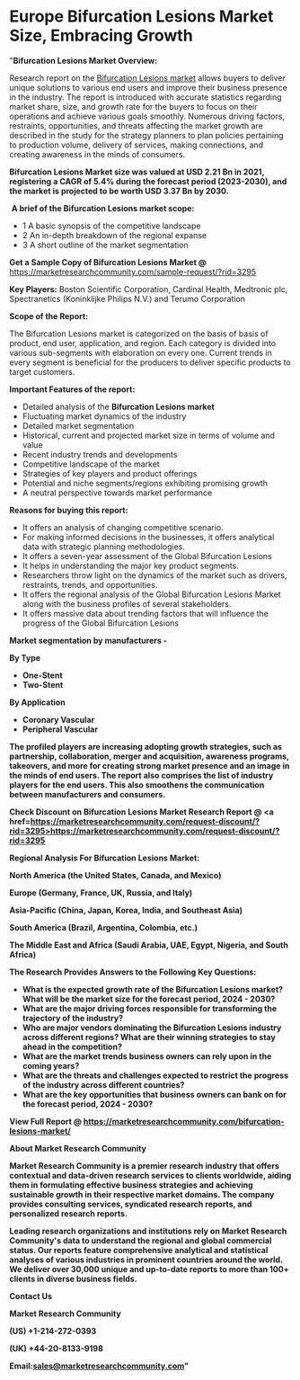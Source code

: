 # Europe Bifurcation Lesions Market Size, Embracing Growth
"<strong>Bifurcation Lesions Market Overview:</strong>

Research report on the <a href=https://marketresearchcommunity.com/bifurcation-lesions-market/>Bifurcation Lesions market</a> allows buyers to deliver unique solutions to various end users and improve their business presence in the industry. The report is introduced with accurate statistics regarding market share, size, and growth rate for the buyers to focus on their operations and achieve various goals smoothly. Numerous driving factors, restraints, opportunities, and threats affecting the market growth are described in the study for the strategy planners to plan policies pertaining to production volume, delivery of services, making connections, and creating awareness in the minds of consumers.

<strong>Bifurcation Lesions Market size was valued at USD 2.21 Bn in 2021, registering a CAGR of 5.4% during the forecast period (2023-2030), and the market is projected to be worth USD 3.37 Bn by 2030.</strong>

 <Strong>A brief of the Bifurcation Lesions market scope:</Strong>
<ul>
 <li>1  A basic synopsis of the competitive landscape</li>
 <li>2  An in-depth breakdown of the regional expanse</li>
 <li>3  A short outline of the market segmentation</li>
</ul>
<strong>Get a Sample Copy of Bifurcation Lesions Market @ </b></strong><a href=https://marketresearchcommunity.com/sample-request/?rid=3295><u>https://marketresearchcommunity.com/sample-request/?rid=3295</u></a>

<strong>Key Players:</strong> 
Boston Scientific Corporation, Cardinal Health, Medtronic plc, Spectranetics (Koninklijke Philips N.V.) and Terumo Corporation

<strong>Scope of the Report:</strong>

The Bifurcation Lesions market is categorized on the basis of basis of product, end user, application, and region. Each category is divided into various sub-segments with elaboration on every one. Current trends in every segment is beneficial for the producers to deliver specific products to target customers.

<strong><b>Important Features of the report:</b></strong>
<ul>
  <li>Detailed analysis of the <strong><b>Bifurcation Lesions </b></strong><strong><b>market</b></strong></li>
  <li>Fluctuating market dynamics of the industry</li>
  <li>Detailed market segmentation</li>
  <li>Historical, current and projected market size in terms of volume and value</li>
  <li>Recent industry trends and developments</li>
  <li>Competitive landscape of the market</li>
  <li>Strategies of key players and product offerings</li>
  <li>Potential and niche segments/regions exhibiting promising growth</li>
  <li>A neutral perspective towards market performance</li>
</ul>
<strong><b>Reasons for buying this report:</b></strong>
<ul>
  <li>It offers an analysis of changing competitive scenario.</li>
  <li>For making informed decisions in the businesses, it offers analytical data with strategic planning methodologies.</li>
  <li>It offers a seven-year assessment of the Global Bifurcation Lesions</li>
  <li>It helps in understanding the major key product segments.</li>
  <li>Researchers throw light on the dynamics of the market such as drivers, restraints, trends, and opportunities.</li>
  <li>It offers the regional analysis of the Global Bifurcation Lesions Market along with the business profiles of several stakeholders.</li>
  <li>It offers massive data about trending factors that will influence the progress of the Global Bifurcation Lesions</li>
</ul>

<strong>Market segmentation by manufacturers -</strong>


<strong><strong>By Type</strong></h4>
<ul>
 	<li>One-Stent</li>
 	<li>Two-Stent</li>
</ul>
<strong><strong>By Application</strong></h4>
<ul>
 	<li>Coronary Vascular</li>
 	<li>Peripheral Vascular</li>
</ul>

The profiled players are increasing adopting growth strategies, such as partnership, collaboration, merger and acquisition, awareness programs, takeovers, and more for creating strong market presence and an image in the minds of end users. The report also comprises the list of industry players for the end users. This also smoothens the communication between manufacturers and consumers.

<strong><b>Check Discount on Bifurcation Lesions Market Research Report @ </b></strong><a href=https://marketresearchcommunity.com/request-discount/?rid=3295><u>https://marketresearchcommunity.com/request-discount/?rid=3295</u></a>

<strong>Regional Analysis For Bifurcation Lesions Market:</strong>

<strong>North America</strong> (the United States, Canada, and Mexico)

<strong>Europe</strong> (Germany, France, UK, Russia, and Italy)

<strong>Asia-Pacific</strong> (China, Japan, Korea, India, and Southeast Asia)

<strong>South America</strong> (Brazil, Argentina, Colombia, etc.)

<strong>The Middle East and Africa</strong> (Saudi Arabia, UAE, Egypt, Nigeria, and South Africa)

<strong>The Research Provides Answers to the Following Key Questions:</strong>
<ul>
 	<li>What is the expected growth rate of the Bifurcation Lesions market? What will be the market size for the forecast period, 2024 - 2030?</li>
 	<li>What are the major driving forces responsible for transforming the trajectory of the industry?</li>
 	<li>Who are major vendors dominating the Bifurcation Lesions industry across different regions? What are their winning strategies to stay ahead in the competition?</li>
 	<li>What are the market trends business owners can rely upon in the coming years?</li>
 	<li>What are the threats and challenges expected to restrict the progress of the industry across different countries?</li>
 	<li>What are the key opportunities that business owners can bank on for the forecast period, 2024 - 2030?</li>
</ul>

<strong>View Full Report @</strong> <a href=https://marketresearchcommunity.com/bifurcation-lesions-market/>https://marketresearchcommunity.com/bifurcation-lesions-market/</a>

<strong>About Market Research Community</strong>

Market Research Community is a premier research industry that offers contextual and data-driven research services to clients worldwide, aiding them in formulating effective business strategies and achieving sustainable growth in their respective market domains. The company provides consulting services, syndicated research reports, and personalized research reports.

Leading research organizations and institutions rely on Market Research Community's data to understand the regional and global commercial status. Our reports feature comprehensive analytical and statistical analyses of various industries in prominent countries around the world. We deliver over 30,000 unique and up-to-date reports to more than 100+ clients in diverse business fields.

<strong>Contact Us</strong>

<strong>Market Research Community</strong>

(US) +1-214-272-0393

(UK) +44-20-8133-9198

<strong>Email:</strong>sales@marketresearchcommunity.com"

